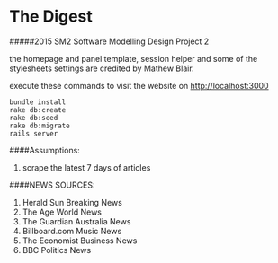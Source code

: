 # The Digest
#####2015 SM2 Software Modelling Design Project 2

the homepage and panel template, session helper and some of the stylesheets settings are credited by Mathew Blair.

execute these commands to visit the website on [http://localhost:3000](http://localhost:3000)
```
bundle install
rake db:create
rake db:seed
rake db:migrate
rails server
```



####Assumptions:
1. scrape the latest 7 days of articles

####NEWS SOURCES:
1. Herald Sun Breaking News
2. The Age World News
3. The Guardian Australia News
4. Billboard.com Music News
5. The Economist Business News
6. BBC Politics News
